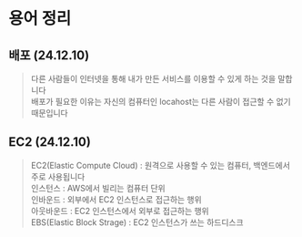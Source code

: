# 용어 정리
## 배포 (24.12.10)
> 다른 사람들이 인터넷을 통해 내가 만든 서비스를 이용할 수 있게 하는 것을 말합니다 <br> 
> 배포가 필요한 이유는 자신의 컴퓨터인 locahost는 다른 사람이 접근할 수 없기 때문입니다

## EC2 (24.12.10)
> EC2(Elastic Compute Cloud) : 원격으로 사용할 수 있는 컴퓨터, 백엔드에서 주로 사용됩니다 <br>
> 인스턴스 : AWS에서 빌리는 컴퓨터 단위 <br>
> 인바운드 : 외부에서 EC2 인스턴스로 접근하는 행위 <br>
> 아웃바운드 : EC2 인스턴스에서 외부로 접근하는 행위 <br>
> EBS(Elastic Block Strage) : EC2 인스턴스가 쓰는 하드디스크
